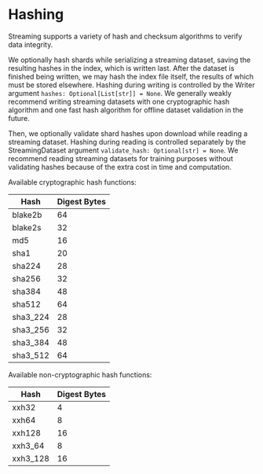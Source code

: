 # Hashing

Streaming supports a variety of hash and checksum algorithms to verify data integrity.

We optionally hash shards while serializing a streaming dataset, saving the resulting hashes in the index, which is written last. After the dataset is finished being written, we may hash the index file itself, the results of which must be stored elsewhere. Hashing during writing is controlled by the Writer argument `hashes: Optional[List[str]] = None`. We generally weakly recommend writing streaming datasets with one cryptographic hash algorithm and one fast hash algorithm for offline dataset validation in the future.

Then, we optionally validate shard hashes upon download while reading a streaming dataset. Hashing during reading is controlled separately by the StreamingDataset argument `validate_hash: Optional[str] = None`. We recommend reading streaming datasets for training purposes without validating hashes because of the extra cost in time and computation.

Available cryptographic hash functions:

| Hash     | Digest Bytes |
| -------- | ------------ |
| blake2b  | 64           |
| blake2s  | 32           |
| md5      | 16           |
| sha1     | 20           |
| sha224   | 28           |
| sha256   | 32           |
| sha384   | 48           |
| sha512   | 64           |
| sha3_224 | 28           |
| sha3_256 | 32           |
| sha3_384 | 48           |
| sha3_512 | 64           |

Available non-cryptographic hash functions:

| Hash     | Digest Bytes |
| -------- | ------------ |
| xxh32    | 4            |
| xxh64    | 8            |
| xxh128   | 16           |
| xxh3_64  | 8            |
| xxh3_128 | 16           |
